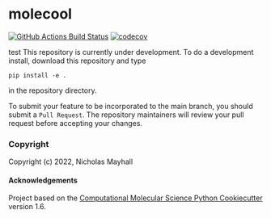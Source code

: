 molecool
==============================
[//]: # (Badges)
[![GitHub Actions Build Status](https://github.com/REPLACE_WITH_OWNER_ACCOUNT/molecool/workflows/CI/badge.svg)](https://github.com/REPLACE_WITH_OWNER_ACCOUNT/molecool/actions?query=workflow%3ACI)
[![codecov](https://codecov.io/gh/REPLACE_WITH_OWNER_ACCOUNT/molecool/branch/master/graph/badge.svg)](https://codecov.io/gh/REPLACE_WITH_OWNER_ACCOUNT/molecool/branch/master)


test
This repository is currently under development. To do a development install, download this repository and type

`pip install -e .`

in the repository directory.

To submit your feature to be incorporated to the main branch, you should submit a `Pull Request`. The repository maintainers will review your pull request before accepting your changes.


### Copyright

Copyright (c) 2022, Nicholas Mayhall


#### Acknowledgements
 
Project based on the 
[Computational Molecular Science Python Cookiecutter](https://github.com/molssi/cookiecutter-cms) version 1.6.
